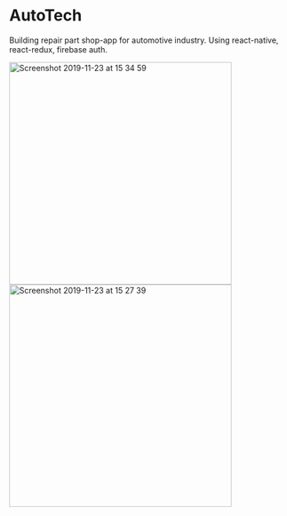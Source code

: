 # AutoTech

Building repair part shop-app for automotive industry. Using react-native, react-redux, firebase auth.


<p float="left">
<img width="400" alt="Screenshot 2019-11-23 at 15 34 59" src="https://user-images.githubusercontent.com/36129254/69481201-1a7a3d00-0e07-11ea-96e1-056b9da223a2.png" /> 

<img width="400" alt="Screenshot 2019-11-23 at 15 27 39" src="https://user-images.githubusercontent.com/36129254/69481214-2b2ab300-0e07-11ea-8515-7f9fee7ed72f.png" />

</p>
